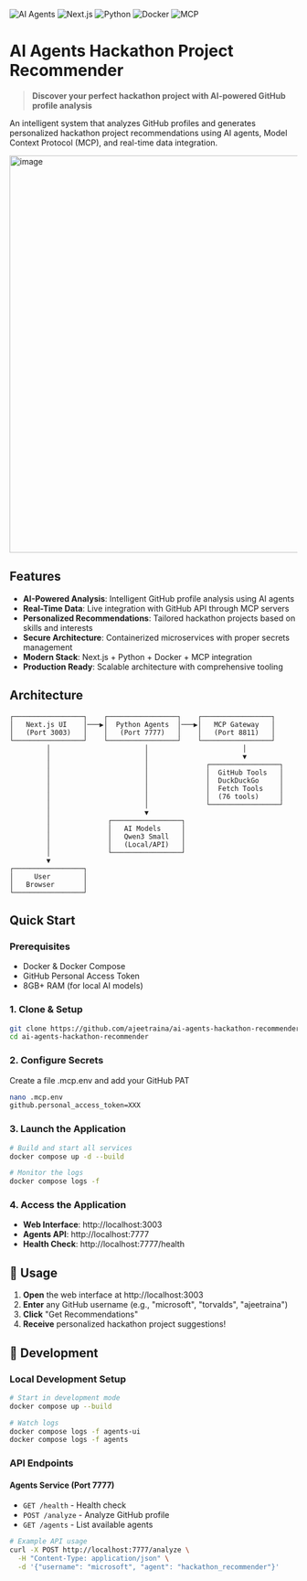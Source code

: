 ![AI Agents](https://img.shields.io/badge/AI-Agents-blue) ![Next.js](https://img.shields.io/badge/Next.js-13-black) ![Python](https://img.shields.io/badge/Python-3.11-blue) ![Docker](https://img.shields.io/badge/Docker-Compose-blue) ![MCP](https://img.shields.io/badge/MCP-Protocol-green)

# AI Agents Hackathon Project Recommender

> **Discover your perfect hackathon project with AI-powered GitHub profile analysis**


An intelligent system that analyzes GitHub profiles and generates personalized hackathon project recommendations using AI agents, Model Context Protocol (MCP), and real-time data integration.


<img width="818" height="695" alt="image" src="https://github.com/user-attachments/assets/d0f4ef56-6877-4cdc-8f01-c71ba853c8ea" />


## Features

- **AI-Powered Analysis**: Intelligent GitHub profile analysis using AI agents
- **Real-Time Data**: Live integration with GitHub API through MCP servers
- **Personalized Recommendations**: Tailored hackathon projects based on skills and interests
- **Secure Architecture**: Containerized microservices with proper secrets management
- **Modern Stack**: Next.js + Python + Docker + MCP integration
- **Production Ready**: Scalable architecture with comprehensive tooling

## Architecture

```
┌─────────────────┐    ┌─────────────────┐    ┌─────────────────┐
│   Next.js UI    │───▶│  Python Agents  │───▶│   MCP Gateway   │
│   (Port 3003)   │    │   (Port 7777)   │    │   (Port 8811)   │
└─────────────────┘    └─────────────────┘    └─────────────────┘
         │                       │                       │
         │                       │                       ▼
         │                       │              ┌─────────────────┐
         │                       │              │  GitHub Tools   │
         │                       │              │  DuckDuckGo     │
         │                       │              │  Fetch Tools    │
         │                       │              │  (76 tools)     │
         │                       │              └─────────────────┘
         │                       ▼
         │              ┌─────────────────┐
         │              │   AI Models     │
         │              │   Qwen3 Small   │
         │              │   (Local/API)   │
         │              └─────────────────┘
         ▼
┌─────────────────┐
│     User        │
│   Browser       │
└─────────────────┘
```

## Quick Start

### Prerequisites

- Docker & Docker Compose
- GitHub Personal Access Token
- 8GB+ RAM (for local AI models)

### 1. Clone & Setup

```bash
git clone https://github.com/ajeetraina/ai-agents-hackathon-recommender
cd ai-agents-hackathon-recommender
```

### 2. Configure Secrets

Create a file .mcp.env and add your GitHub PAT

```bash
nano .mcp.env
github.personal_access_token=XXX
```



### 3. Launch the Application

```bash
# Build and start all services
docker compose up -d --build

# Monitor the logs
docker compose logs -f
```

### 4. Access the Application

- **Web Interface**: http://localhost:3003
- **Agents API**: http://localhost:7777
- **Health Check**: http://localhost:7777/health

## 🎯 Usage

1. **Open** the web interface at http://localhost:3003
2. **Enter** any GitHub username (e.g., "microsoft", "torvalds", "ajeetraina")
3. **Click** "Get Recommendations"
4. **Receive** personalized hackathon project suggestions!

## 🔧 Development

### Local Development Setup

```bash
# Start in development mode
docker compose up --build

# Watch logs
docker compose logs -f agents-ui
docker compose logs -f agents
```

### API Endpoints

#### Agents Service (Port 7777)

- `GET /health` - Health check
- `POST /analyze` - Analyze GitHub profile
- `GET /agents` - List available agents

```bash
# Example API usage
curl -X POST http://localhost:7777/analyze \
  -H "Content-Type: application/json" \
  -d '{"username": "microsoft", "agent": "hackathon_recommender"}'
```
